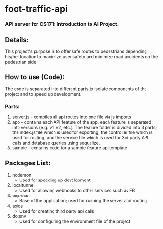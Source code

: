 # foot-traffic-api
### API server for CS171: Introduction to AI Project.

## Details:
This project's purpose is to offer safe routes to pedestrians depending his/her location to maximize user
safety and minimize road accidents on the pedestrian side

## How to use (Code):
The code is separated into different parts to isolate components of the project and to speed up development.
### Parts:
1. server.js - compiles all api routes into one file via js imports
2. app - contains each API feature of the app. each feature is separated into versions (e.g. v1, v2, etc.). The feature folder is divided into 3 parts; the index.js file which is used for exporting, the controller file which is used for routing, and the service file which is used for 3rd party API calls and database queries using sequelize.
3. sample - contains code for a sample feature api template


## Packages List:
1. nodemon
	* Used for speeding up development
2. localtunnel
	* Used for allowing webhooks to other services such as FB
3. express
	* Base of the application; used for running the server and routing
4. axios
	* Used for creating third party api calls
5. dotenv
	* Used for configuring the environment file of the project